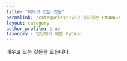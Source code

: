 ```yaml
---
title: "배우고 있는 것들"
permalink: /categories/쓰려고 정리하는 PANDAS/
layout: category
author_profile: true
taxonomy : 답답해서 해본 Python
---
```


배우고 있는 것들을 모읍니다.
